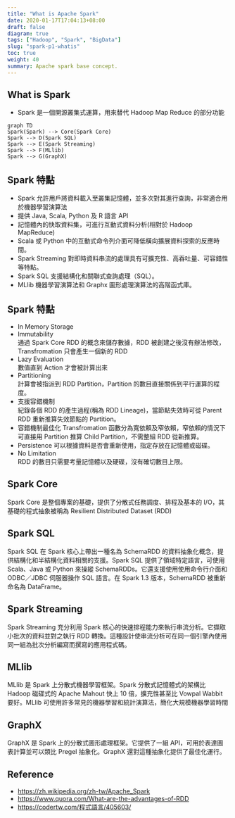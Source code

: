```yaml
---
title: "What is Apache Spark"
date: 2020-01-17T17:04:13+08:00
draft: false
diagram: true
tags: ["Hadoop", "Spark", "BigData"]
slug: "spark-p1-whatis"
toc: true
weight: 40
summary: Apache spark base concept.
---
```


## What is Spark

- Spark 是一個開源叢集式運算，用來替代 Hadoop Map Reduce 的部分功能

```mermaid
graph TD
Spark(Spark) --> Core(Spark Core)
Spark --> D(Spark SQL)
Spark --> E(Spark Streaming)
Spark --> F(MLlib)
Spark --> G(GraphX)
```

## Spark 特點

- Spark 允許用戶將資料載入至叢集記憶體，並多次對其進行查詢，非常適合用於機器學習演算法
- 提供 Java, Scala, Python 及 R 語言 API
- 記憶體內的快取資料集，可進行互動式資料分析(相對於 Hadoop MapReduce)
- Scala 或 Python 中的互動式命令列介面可降低橫向擴展資料探索的反應時間。
- Spark Streaming 對即時資料串流的處理具有可擴充性、高吞吐量、可容錯性等特點。
- Spark SQL 支援結構化和關聯式查詢處理（SQL）。
- MLlib 機器學習演算法和 Graphx 圖形處理演算法的高階函式庫。

## Spark 特點

- In Memory Storage
- Immutability  
  通過 Spark Core RDD 的概念來儲存數據，RDD 被創建之後沒有辦法修改，Transfromation 只會產生一個新的 RDD
- Lazy Evaluation  
  數值直到 Action 才會被計算出來
- Partitioning  
  計算會被指派到 RDD Partition，Partition 的數目直接關係到平行運算的程度。
- 支援容錯機制  
  紀錄各個 RDD 的產生過程(稱為 RDD Lineage)，當節點失效時可從 Parent RDD 重新推算失效節點的 Partition。
- 容錯機制最佳化
  Transfromation 函數分為寬依賴及窄依賴，窄依賴的情況下可直接用 Partition 推算 Child Partition，不需整組 RDD 從新推算。
- Persistence
  可以根據資料是否會重新使用，指定存放在記憶體或磁碟。
- No Limitation  
  RDD 的數目只需要考量記憶體以及硬碟，沒有確切數目上限。

## Spark Core

Spark Core 是整個專案的基礎，提供了分散式任務調度、排程及基本的 I/O，其基礎的程式抽象被稱為 Resilient Distributed Dataset (RDD)

## Spark SQL

Spark SQL 在 Spark 核心上帶出一種名為 SchemaRDD 的資料抽象化概念，提供結構化和半結構化資料相關的支援。Spark SQL 提供了領域特定語言，可使用 Scala、Java 或 Python 來操縱 SchemaRDDs。它還支援使用使用命令行介面和 ODBC／JDBC 伺服器操作 SQL 語言。在 Spark 1.3 版本，SchemaRDD 被重新命名為 DataFrame。

## Spark Streaming

Spark Streaming 充分利用 Spark 核心的快速排程能力來執行串流分析。它擷取小批次的資料並對之執行 RDD 轉換。這種設計使串流分析可在同一個引擎內使用同一組為批次分析編寫而撰寫的應用程式碼。

## MLlib

MLlib 是 Spark 上分散式機器學習框架。Spark 分散式記憶體式的架構比 Hadoop 磁碟式的 Apache Mahout 快上 10 倍，擴充性甚至比 Vowpal Wabbit 要好。MLlib 可使用許多常見的機器學習和統計演算法，簡化大規模機器學習時間

## GraphX

GraphX 是 Spark 上的分散式圖形處理框架。它提供了一組 API，可用於表達圖表計算並可以類比 Pregel 抽象化。GraphX 還對這種抽象化提供了最佳化運行。

## Reference

- <https://zh.wikipedia.org/zh-tw/Apache_Spark>
- <https://www.quora.com/What-are-the-advantages-of-RDD>
- <https://codertw.com/程式語言/405603/>
